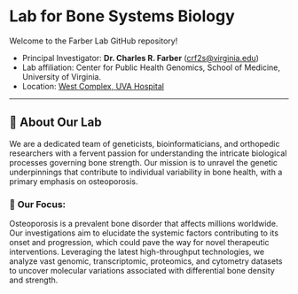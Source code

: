 # Lab for Bone Systems Biology

Welcome to the Farber Lab GitHub repository! 

* Principal Investigator: **Dr. Charles R. Farber** (crf2s@virginia.edu)
* Lab affiliation: Center for Public Health Genomics, School of Medicine, University of Virginia.
* Location: [West Complex, UVA Hospital](https://goo.gl/maps/VfwXc7jcdynrStTBA)

---
## 🧬 **About Our Lab**

We are a dedicated team of geneticists, bioinformaticians, and orthopedic researchers with a fervent passion for understanding the intricate biological processes governing bone strength. Our mission is to unravel the genetic underpinnings that contribute to individual variability in bone health, with a primary emphasis on osteoporosis.

### 🦴 **Our Focus**:
Osteoporosis is a prevalent bone disorder that affects millions worldwide. Our investigations aim to elucidate the systemic factors contributing to its onset and progression, which could pave the way for novel therapeutic interventions. Leveraging the latest high-throughput technologies, we analyze vast genomic, transcriptomic, proteomics, and cytometry datasets to uncover molecular variations associated with differential bone density and strength.
  

